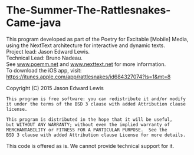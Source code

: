 # The-Summer-The-Rattlesnakes-Came-java

This program developed as part of the Poetry for Excitable [Mobile] Media, using the NextText architecture for interactive and dynamic texts. <br/>
Project lead: Jason Edward Lewis. <br/>
Technical Lead: Bruno Nadeau.  <br/>
See www.poemm.net and www.nexttext.net for more information. <br/>
To download the iOS app, visit: https://itunes.apple.com/app/rattlesnakes/id684327074?ls=1&mt=8

Copyright (C) 2015  Jason Edward Lewis
  
    This program is free software: you can redistribute it and/or modify
    it under the terms of the BSD 3 clause with added Attribution clause license.

    This program is distributed in the hope that it will be useful,
    but WITHOUT ANY WARRANTY; without even the implied warranty of
    MERCHANTABILITY or FITNESS FOR A PARTICULAR PURPOSE.  See the
    BSD 3 clause with added Attribution clause License for more details.
    
This code is offered as is. We cannot provide technical support for it.
